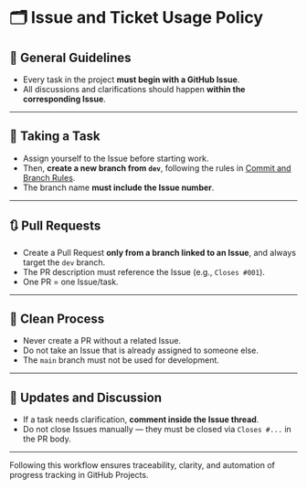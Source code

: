 # 🗂 Issue and Ticket Usage Policy

## 📌 General Guidelines

* Every task in the project **must begin with a GitHub Issue**.
* All discussions and clarifications should happen **within the corresponding Issue**.

---

## 🚧 Taking a Task

* Assign yourself to the Issue before starting work.
* Then, **create a new branch from `dev`**, following the rules in [Commit and Branch Rules](./Commit_and_Branch_Rules.md).
* The branch name **must include the Issue number**.

---

## 🔃 Pull Requests

* Create a Pull Request **only from a branch linked to an Issue**, and always target the `dev` branch.
* The PR description must reference the Issue (e.g., `Closes #001`).
* One PR = one Issue/task.

---

## 🧼 Clean Process

* Never create a PR without a related Issue.
* Do not take an Issue that is already assigned to someone else.
* The `main` branch must not be used for development.

---

## 🔄 Updates and Discussion

* If a task needs clarification, **comment inside the Issue thread**.
* Do not close Issues manually — they must be closed via `Closes #...` in the PR body.

---

Following this workflow ensures traceability, clarity, and automation of progress tracking in GitHub Projects.
